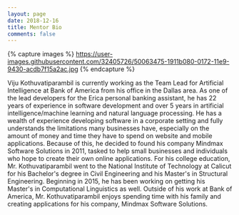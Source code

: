 ```yaml
---
layout: page
date: 2018-12-16
title: Mentor Bio
comments: false
---
```


{% capture images %}
    https://user-images.githubusercontent.com/32405726/50063475-1911b080-0172-11e9-9430-acdb7f15a2ac.jpg
{% endcapture %}

Viju Kothuvatiparambil is currently working as the Team Lead for Artificial Intelligence at Bank of America from his office in the Dallas area. As one of the lead developers for the Erica personal banking assistant, he has 22 years of experience in software development and over 5 years in artificial intelligence/machine learning and natural language processing. He has a wealth of experience developing software in a corporate setting and fully understands the limitations many businesses have, especially on the amount of money and time they have to spend on website and mobile applications. Because of this, he decided to found his company Mindmax Software Solutions in 2011, tasked to help small businesses and individuals who hope to create their own online applications.
For his college education, Mr. Kothuvatiparambil went to the National Institute of Technology at Calicut for his Bachelor's degree in Civil Engineering and his Master's in Structural Engineering. Beginning in 2015, he has been working on getting his Master's in Computational Linguistics as well. 
Outside of his work at Bank of America, Mr. Kothuvatiparambil enjoys spending time with his family and creating applications for his company, Mindmax Software Solutions. 
